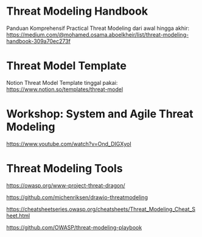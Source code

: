 # Threat Modeling Handbook
Panduan Komprehensif Practical Threat Modeling dari awal hingga akhir: https://medium.com/@mohamed.osama.aboelkheir/list/threat-modeling-handbook-309a70ec273f

# Threat Model Template
Notion Threat Model Template tinggal pakai: https://www.notion.so/templates/threat-model

# Workshop: System and Agile Threat Modeling

https://www.youtube.com/watch?v=Ond_DIGXyoI

# Threat Modeling Tools

https://owasp.org/www-project-threat-dragon/

https://github.com/michenriksen/drawio-threatmodeling

https://cheatsheetseries.owasp.org/cheatsheets/Threat_Modeling_Cheat_Sheet.html

https://github.com/OWASP/threat-modeling-playbook